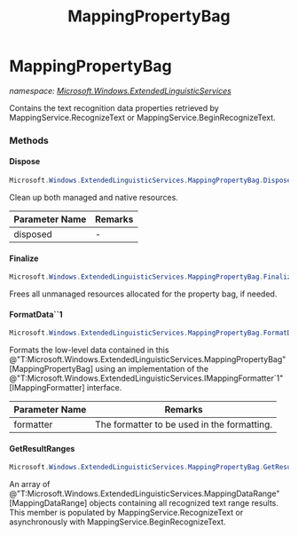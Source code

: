 ﻿---
title: MappingPropertyBag
---

# MappingPropertyBag
_namespace: [Microsoft.Windows.ExtendedLinguisticServices](N-Microsoft.Windows.ExtendedLinguisticServices.html)_

Contains the text recognition data properties retrieved by MappingService.RecognizeText or
 MappingService.BeginRecognizeText.

### Methods

#### Dispose
```csharp
Microsoft.Windows.ExtendedLinguisticServices.MappingPropertyBag.Dispose(System.Boolean)
```
Clean up both managed and native resources.

|Parameter Name|Remarks|
|--------------|-------|
|disposed|-|


#### Finalize
```csharp
Microsoft.Windows.ExtendedLinguisticServices.MappingPropertyBag.Finalize
```
Frees all unmanaged resources allocated for the property bag, if needed.

#### FormatData``1
```csharp
Microsoft.Windows.ExtendedLinguisticServices.MappingPropertyBag.FormatData``1(Microsoft.Windows.ExtendedLinguisticServices.IMappingFormatter{``0})
```
Formats the low-level data contained in this @"T:Microsoft.Windows.ExtendedLinguisticServices.MappingPropertyBag"[MappingPropertyBag] using an implementation of the
 @"T:Microsoft.Windows.ExtendedLinguisticServices.IMappingFormatter`1"[IMappingFormatter] interface.

|Parameter Name|Remarks|
|--------------|-------|
|formatter|The formatter to be used in the formatting.|


#### GetResultRanges
```csharp
Microsoft.Windows.ExtendedLinguisticServices.MappingPropertyBag.GetResultRanges
```
An array of @"T:Microsoft.Windows.ExtendedLinguisticServices.MappingDataRange"[MappingDataRange] objects containing all recognized text range results. This member is populated
 by MappingService.RecognizeText or asynchronously with
 MappingService.BeginRecognizeText.




